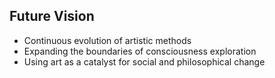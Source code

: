 ## Future Vision
- Continuous evolution of artistic methods
- Expanding the boundaries of consciousness exploration
- Using art as a catalyst for social and philosophical change

```

